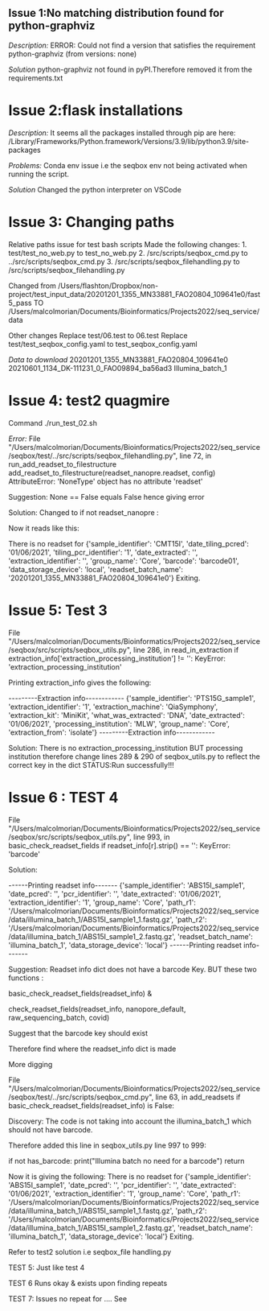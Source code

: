 ## Issue 1:No matching distribution found for python-graphviz

*Description:*
ERROR: Could not find a version that satisfies the requirement python-graphviz (from versions: none)

*Solution*
python-graphviz not found in pyPI.Therefore removed it from the requirements.txt

# Issue 2:flask installations
*Description:*
It seems all the packages installed through pip are here:
/Library/Frameworks/Python.framework/Versions/3.9/lib/python3.9/site-packages

*Problems:*
Conda env issue i.e the seqbox env not being activated when running the script.

*Solution*
Changed the python interpreter on VSCode

# Issue 3: Changing paths
Relative paths issue for test bash scripts
Made the following changes:
	1. test/test_no_web.py to  test_no_web.py
	2. /src/scripts/seqbox_cmd.py to  ../src/scripts/seqbox_cmd.py
	3.  /src/scripts/seqbox_filehandling.py to  /src/scripts/seqbox_filehandling.py
	
Changed from /Users/flashton/Dropbox/non-project/test_input_data/20201201_1355_MN33881_FAO20804_109641e0/fast5_pass  TO /Users/malcolmorian/Documents/Bioinformatics/Projects2022/seq_service/data

Other changes 
Replace test/06.test to 06.test
Replace test/test_seqbox_config.yaml to test_seqbox_config.yaml

*Data to download*
20201201_1355_MN33881_FAO20804_109641e0
20210601_1134_DK-111231_0_FAO09894_ba56ad3
Illumina_batch_1

# Issue 4:  test2 quagmire
Command ./run_test_02.sh

*Error:*
File "/Users/malcolmorian/Documents/Bioinformatics/Projects2022/seq_service/seqbox/test/../src/scripts/seqbox_filehandling.py", line 72, in run_add_readset_to_filestructure
    add_readset_to_filestructure(readset_nanopre.readset, config)
AttributeError: 'NoneType' object has no attribute 'readset'

Suggestion: None == False equals False hence giving error

Solution: Changed to  if not readset_nanopre :

Now it reads like this:

There is no readset for
{'sample_identifier': 'CMT15I', 'date_tiling_pcred': '01/06/2021', 'tiling_pcr_identifier': '1', 'date_extracted': '', 'extraction_identifier': '', 'group_name': 'Core', 'barcode': 'barcode01', 'data_storage_device': 'local', 'readset_batch_name': '20201201_1355_MN33881_FAO20804_109641e0'}
Exiting.

# Issue 5: Test 3

 File "/Users/malcolmorian/Documents/Bioinformatics/Projects2022/seq_service/seqbox/src/scripts/seqbox_utils.py", line 286, in read_in_extraction
    if extraction_info['extraction_processing_institution'] != '':
KeyError: 'extraction_processing_institution'

Printing extraction_info gives the following:

---------Extraction info------------
{'sample_identifier': 'PTS15G_sample1', 'extraction_identifier': '1', 'extraction_machine': 'QiaSymphony', 'extraction_kit': 'MiniKit', 'what_was_extracted': 'DNA', 'date_extracted': '01/06/2021', 'processing_institution': 'MLW', 'group_name': 'Core', 'extraction_from': 'isolate'}
---------Extraction info------------

Solution: There is no extraction_processing_institution BUT processing institution therefore change lines 289 & 290 of seqbox_utils.py to reflect the correct key in the dict
STATUS:Run successfully!!!


# Issue 6 : TEST 4

 File "/Users/malcolmorian/Documents/Bioinformatics/Projects2022/seq_service/seqbox/src/scripts/seqbox_utils.py", line 993, in basic_check_readset_fields
    if readset_info[r].strip() == '':
KeyError: 'barcode'

Solution:

------Printing readset info-------
{'sample_identifier': 'ABS15I_sample1', 'date_pcred': '', 'pcr_identifier': '', 'date_extracted': '01/06/2021', 'extraction_identifier': '1', 'group_name': 'Core', 'path_r1': '/Users/malcolmorian/Documents/Bioinformatics/Projects2022/seq_service/data/illumina_batch_1/ABS15I_sample1_1.fastq.gz', 'path_r2': '/Users/malcolmorian/Documents/Bioinformatics/Projects2022/seq_service/data/illumina_batch_1/ABS15I_sample1_2.fastq.gz', 'readset_batch_name': 'illumina_batch_1', 'data_storage_device': 'local'}
------Printing readset info-------

Suggestion: Readset info dict does not have a barcode Key. BUT these two functions :


basic_check_readset_fields(readset_info) & 

check_readset_fields(readset_info, nanopore_default, raw_sequencing_batch, covid)

Suggest that the barcode key should exist

Therefore find where the readset_info dict is made


More digging

 File "/Users/malcolmorian/Documents/Bioinformatics/Projects2022/seq_service/seqbox/test/../src/scripts/seqbox_cmd.py", line 63, in add_readsets
    if basic_check_readset_fields(readset_info) is False:

Discovery:
The code is not taking into account the illumina_batch_1 which should not have barcode.

Therefore added this line in seqbox_utils.py line 997 to 999:


if not has_barcode:
            print("Illumina batch no need for a barcode")
            return

Now it is giving the following:
There is no readset for
{'sample_identifier': 'ABS15I_sample1', 'date_pcred': '', 'pcr_identifier': '', 'date_extracted': '01/06/2021', 'extraction_identifier': '1', 'group_name': 'Core', 'path_r1': '/Users/malcolmorian/Documents/Bioinformatics/Projects2022/seq_service/data/illumina_batch_1/ABS15I_sample1_1.fastq.gz', 'path_r2': '/Users/malcolmorian/Documents/Bioinformatics/Projects2022/seq_service/data/illumina_batch_1/ABS15I_sample1_2.fastq.gz', 'readset_batch_name': 'illumina_batch_1', 'data_storage_device': 'local'}
Exiting.

Refer to test2 solution i.e seqbox_file handling.py 

TEST 5: Just like test 4

TEST 6
Runs okay & exists upon finding repeats

TEST 7: Issues no repeat for …. See 


